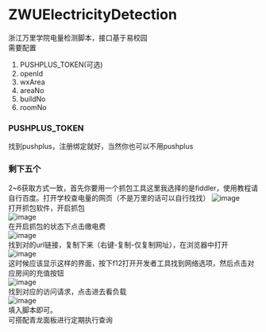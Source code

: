 # ZWUElectricityDetection
浙江万里学院电量检测脚本，接口基于易校园  
需要配置
1. PUSHPLUS_TOKEN(可选)
2. openId
3. wxArea
4. areaNo
5. buildNo
6. roomNo
### PUSHPLUS_TOKEN
找到pushplus，注册绑定就好，当然你也可以不用pushplus
### 剩下五个
2~6获取方式一致，首先你要用一个抓包工具这里我选择的是fiddler，使用教程请自行百度。打开学校查电量的网页（不是万里的话可以自行找找）
![image](https://github.com/user-attachments/assets/88767fdc-35aa-43de-a298-511bff28df33)  
打开抓包软件，开启抓包  
![image](https://github.com/user-attachments/assets/13c6dfb3-aef6-4afa-bd15-8bf46269b801)  
在开启抓包的状态下点击缴电费  
![image](https://github.com/user-attachments/assets/69c4b5f9-db9c-429b-a36b-5d1c5898580e)  
找到对的url链接，复制下来（右键-复制-仅复制网址），在浏览器中打开  
![image](https://github.com/user-attachments/assets/0b9b7dd8-21da-4ece-8c1e-243cdb52f683)  
这时候应该显示这样的界面，按下f12打开开发者工具找到网络选项，然后点击对应房间的充值按钮  
![image](https://github.com/user-attachments/assets/28098ed2-e3da-44a4-a9ce-46478c579851)  
找到对应的访问请求，点击进去看负载  
![image](https://github.com/user-attachments/assets/6995d113-209a-49c9-86a9-4797db0a76ad)  
填入脚本即可。  
可搭配青龙面板进行定期执行查询  
